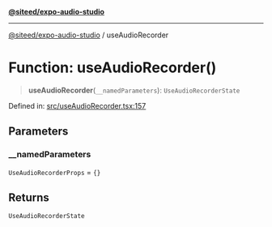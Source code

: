 [**@siteed/expo-audio-studio**](../README.md)

***

[@siteed/expo-audio-studio](../README.md) / useAudioRecorder

# Function: useAudioRecorder()

> **useAudioRecorder**(`__namedParameters`): `UseAudioRecorderState`

Defined in: [src/useAudioRecorder.tsx:157](https://github.com/deeeed/expo-audio-stream/blob/34c8c0f2f587ecde9adf97c539289b128f0bccc1/packages/expo-audio-studio/src/useAudioRecorder.tsx#L157)

## Parameters

### \_\_namedParameters

`UseAudioRecorderProps` = `{}`

## Returns

`UseAudioRecorderState`
